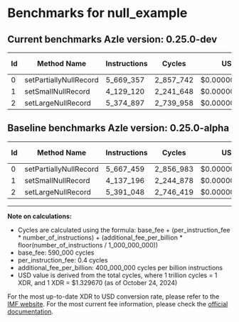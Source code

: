 # Benchmarks for null_example

## Current benchmarks Azle version: 0.25.0-dev

| Id  | Method Name            | Instructions | Cycles    | USD           | USD/Million Calls | Change                             |
| --- | ---------------------- | ------------ | --------- | ------------- | ----------------- | ---------------------------------- |
| 0   | setPartiallyNullRecord | 5_669_357    | 2_857_742 | $0.0000037999 | $3.79             | <font color="red">+1_898</font>    |
| 1   | setSmallNullRecord     | 4_129_120    | 2_241_648 | $0.0000029807 | $2.98             | <font color="green">-8_076</font>  |
| 2   | setLargeNullRecord     | 5_374_897    | 2_739_958 | $0.0000036432 | $3.64             | <font color="green">-16_151</font> |

## Baseline benchmarks Azle version: 0.25.0-alpha

| Id  | Method Name            | Instructions | Cycles    | USD           | USD/Million Calls |
| --- | ---------------------- | ------------ | --------- | ------------- | ----------------- |
| 0   | setPartiallyNullRecord | 5_667_459    | 2_856_983 | $0.0000037988 | $3.79             |
| 1   | setSmallNullRecord     | 4_137_196    | 2_244_878 | $0.0000029849 | $2.98             |
| 2   | setLargeNullRecord     | 5_391_048    | 2_746_419 | $0.0000036518 | $3.65             |

---

**Note on calculations:**

- Cycles are calculated using the formula: base_fee + (per_instruction_fee \* number_of_instructions) + (additional_fee_per_billion \* floor(number_of_instructions / 1_000_000_000))
- base_fee: 590_000 cycles
- per_instruction_fee: 0.4 cycles
- additional_fee_per_billion: 400_000_000 cycles per billion instructions
- USD value is derived from the total cycles, where 1 trillion cycles = 1 XDR, and 1 XDR = $1.329670 (as of October 24, 2024)

For the most up-to-date XDR to USD conversion rate, please refer to the [IMF website](https://www.imf.org/external/np/fin/data/rms_sdrv.aspx).
For the most current fee information, please check the [official documentation](https://internetcomputer.org/docs/current/developer-docs/gas-cost#execution).
